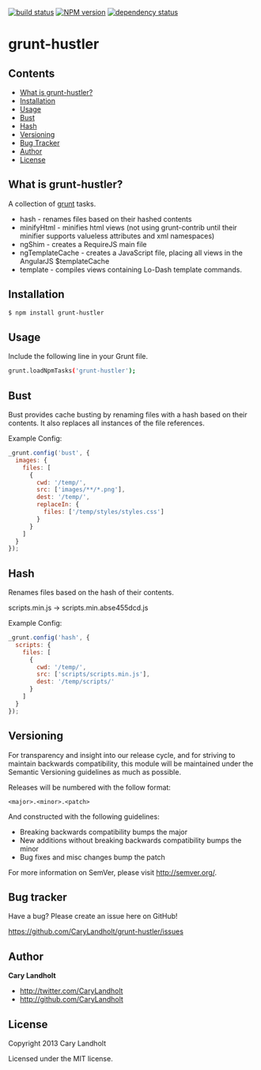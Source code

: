 [![build status](https://secure.travis-ci.org/CaryLandholt/grunt-hustler.png)](http://travis-ci.org/CaryLandholt/grunt-hustler)
[![NPM version](https://badge.fury.io/js/grunt-hustler.png)](http://badge.fury.io/js/grunt-hustler)
[![dependency status](https://david-dm.org/CaryLandholt/grunt-hustler.png)](https://david-dm.org/CaryLandholt/grunt-hustler)
# grunt-hustler

## Contents

* [What is grunt-hustler?](#what-is-grunt-hustler)
* [Installation](#installation)
* [Usage](#usage)
* [Bust](#bust)
* [Hash](#hash)
* [Versioning](#versioning)
* [Bug Tracker](#bug-tracker)
* [Author](#author)
* [License](#license)

## What is grunt-hustler?

A collection of [grunt](https://github.com/cowboy/grunt) tasks.

* hash - renames files based on their hashed contents
* minifyHtml - minifies html views (not using grunt-contrib until their minifier supports valueless attributes and xml namespaces)
* ngShim - creates a RequireJS main file
* ngTemplateCache - creates a JavaScript file, placing all views in the AngularJS $templateCache
* template - compiles views containing Lo-Dash template commands.

## Installation

```bash
$ npm install grunt-hustler
```

## Usage

Include the following line in your Grunt file.

```bash
grunt.loadNpmTasks('grunt-hustler');
```

## Bust
Bust provides cache busting by renaming files with a hash based on their contents. It also replaces all instances of the file references.

Example Config:
```javascript
_grunt.config('bust', {
  images: {
    files: [
      {
        cwd: '/temp/',
        src: ['images/**/*.png'],
        dest: '/temp/',
        replaceIn: {
          files: ['/temp/styles/styles.css']
        }
      }
    ]
  }
});
```
## Hash
Renames files based on the hash of their contents.

scripts.min.js -> scripts.min.abse455dcd.js

Example Config:
```javascript
_grunt.config('hash', {
  scripts: {
    files: [
      {
        cwd: '/temp/',
        src: ['scripts/scripts.min.js'],
        dest: '/temp/scripts/'
      }
    ]
  }
});
```

## Versioning

For transparency and insight into our release cycle, and for striving to maintain backwards compatibility, this module will be maintained under the Semantic Versioning guidelines as much as possible.

Releases will be numbered with the follow format:

`<major>.<minor>.<patch>`

And constructed with the following guidelines:

* Breaking backwards compatibility bumps the major
* New additions without breaking backwards compatibility bumps the minor
* Bug fixes and misc changes bump the patch

For more information on SemVer, please visit http://semver.org/.

## Bug tracker

Have a bug?  Please create an issue here on GitHub!

https://github.com/CaryLandholt/grunt-hustler/issues

## Author

**Cary Landholt**

+ http://twitter.com/CaryLandholt
+ http://github.com/CaryLandholt


## License

Copyright 2013 Cary Landholt

Licensed under the MIT license.
